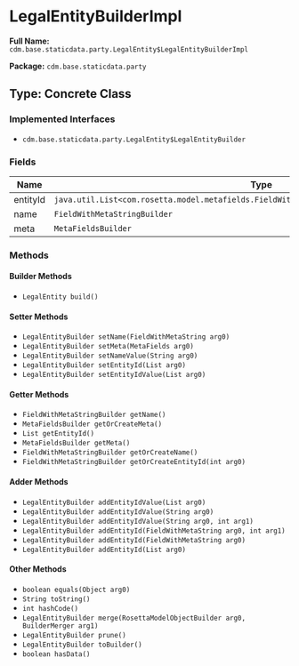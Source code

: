 # LegalEntityBuilderImpl

**Full Name:** `cdm.base.staticdata.party.LegalEntity$LegalEntityBuilderImpl`

**Package:** `cdm.base.staticdata.party`

## Type: Concrete Class

### Implemented Interfaces

- `cdm.base.staticdata.party.LegalEntity$LegalEntityBuilder`

### Fields

| Name | Type | Description |
|------|------|-------------|
| entityId | `java.util.List<com.rosetta.model.metafields.FieldWithMetaString$FieldWithMetaStringBuilder>` |  |
| name | `FieldWithMetaStringBuilder` |  |
| meta | `MetaFieldsBuilder` |  |

### Methods

#### Builder Methods

- `LegalEntity build()`

#### Setter Methods

- `LegalEntityBuilder setName(FieldWithMetaString arg0)`
- `LegalEntityBuilder setMeta(MetaFields arg0)`
- `LegalEntityBuilder setNameValue(String arg0)`
- `LegalEntityBuilder setEntityId(List arg0)`
- `LegalEntityBuilder setEntityIdValue(List arg0)`

#### Getter Methods

- `FieldWithMetaStringBuilder getName()`
- `MetaFieldsBuilder getOrCreateMeta()`
- `List getEntityId()`
- `MetaFieldsBuilder getMeta()`
- `FieldWithMetaStringBuilder getOrCreateName()`
- `FieldWithMetaStringBuilder getOrCreateEntityId(int arg0)`

#### Adder Methods

- `LegalEntityBuilder addEntityIdValue(List arg0)`
- `LegalEntityBuilder addEntityIdValue(String arg0)`
- `LegalEntityBuilder addEntityIdValue(String arg0, int arg1)`
- `LegalEntityBuilder addEntityId(FieldWithMetaString arg0, int arg1)`
- `LegalEntityBuilder addEntityId(FieldWithMetaString arg0)`
- `LegalEntityBuilder addEntityId(List arg0)`

#### Other Methods

- `boolean equals(Object arg0)`
- `String toString()`
- `int hashCode()`
- `LegalEntityBuilder merge(RosettaModelObjectBuilder arg0, BuilderMerger arg1)`
- `LegalEntityBuilder prune()`
- `LegalEntityBuilder toBuilder()`
- `boolean hasData()`

